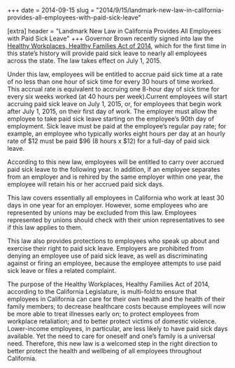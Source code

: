 +++
date = 2014-09-15
slug = "2014/9/15/landmark-new-law-in-california-provides-all-employees-with-paid-sick-leave"

[extra]
header = "Landmark New Law in California Provides All Employees with Paid Sick Leave"
+++
Governor Brown recently signed into law the [Healthy Workplaces, Healthy Families Act of 2014](https://leginfo.legislature.ca.gov/faces/billNavClient.xhtml?bill_id=201320140AB1522), which for the first time in this state’s history will provide paid sick leave to nearly all employees across the state. The law takes effect on July 1, 2015.

Under this law, employees will be entitled to accrue paid sick time at a rate of no less than one hour of sick time for every 30 hours of time worked. This accrual rate is equivalent to accruing one 8-hour day of sick time for every six weeks worked (at 40 hours per week).Current employees will start accruing paid sick leave on July 1, 2015, or, for employees that begin work after July 1, 2015, on their first day of work. The employer must allow the employee to take paid sick leave starting on the employee’s 90th day of employment. Sick leave must be paid at the employee’s regular pay rate; for example, an employee who typically works eight hours per day at an hourly rate of $12 must be paid $96 (8 hours x $12) for a full-day of paid sick leave.

According to this new law, employees will be entitled to carry over accrued paid sick leave to the following year. In addition, if an employee separates from an employer and is rehired by the same employer within one year, the employee will retain his or her accrued paid sick days.

This law covers essentially all employees in California who work at least 30 days in one year for an employer. However, some employees who are represented by unions may be excluded from this law. Employees represented by unions should check with their union representatives to see if this law applies to them.

This law also provides protections to employees who speak up about and exercise their right to paid sick leave. Employers are prohibited from denying an employee use of paid sick leave, as well as discriminating against or firing an employee, because the employee attempts to use paid sick leave or files a related complaint.

The purpose of the Healthy Workplaces, Healthy Families Act of 2014, according to the California Legislature, is multi-fold:to ensure that employees in California can care for their own health and the health of their family members; to decrease healthcare costs because employees will now be more able to treat illnesses early on; to protect employees from workplace retaliation; and to better protect victims of domestic violence. Lower-income employees, in particular, are less likely to have paid sick days available. Yet the need to care for oneself and one’s family is a universal need. Therefore, this new law is a welcomed step in the right direction to better protect the health and wellbeing of all employees throughout California.
